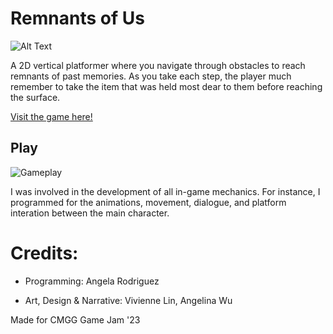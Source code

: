 # Remnants of Us

![Alt Text](https://img.itch.zone/aW1nLzExNzA0MTE3LnBuZw==/original/bHUuLO.png)

A 2D vertical platformer where you navigate through obstacles to reach remnants of past memories. As you take each step, the player much remember to take the item that was held most dear to them before reaching the surface.

 [Visit the game here!](https://itch.io/jam/cmgg-game-jam-23/rate/1990788)

 ## Play

 ![Gameplay](https://github.com/angela-rodriguezz/Remnants-Of-Us/blob/Angela/%E3%83%AC%E3%82%B3%E3%83%BC%E3%83%87%E3%82%A3%E3%83%B3%E3%82%B0%202023-04-06%20160228.gif?raw=true)

 I was involved in the development of all in-game mechanics. For instance, I programmed for the animations, movement, dialogue, and platform interation between the main character.

# Credits:

- Programming: Angela Rodriguez

- Art, Design & Narrative: Vivienne Lin, Angelina Wu

Made for CMGG Game Jam '23
